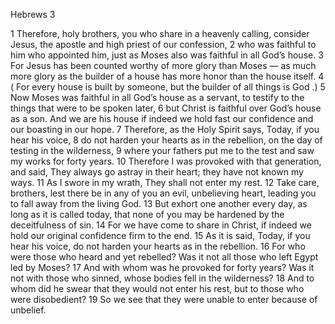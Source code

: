 Hebrews 3

1	Therefore, holy brothers, you who share in a heavenly calling, consider Jesus, the apostle and high priest of our confession,
2	who was faithful to him who appointed him, just as Moses also was faithful in all God’s house.
3	For Jesus has been counted worthy of more glory than Moses — as much more glory as the builder of a house has more honor than the house itself.
4	( For every house is built by someone, but the builder of all things is God .)
5	Now Moses was faithful in all God’s house as a servant, to testify to the things that were to be spoken later,
6	but Christ is faithful over God’s house as a son. And we are his house if indeed we hold fast our confidence and our boasting in our hope.
7	Therefore, as the Holy Spirit says, Today, if you hear his voice,
8	do not harden your hearts as in the rebellion, on the day of testing in the wilderness,
9	where your fathers put me to the test and saw my works for forty years.
10	Therefore I was provoked with that generation, and said, They always go astray in their heart; they have not known my ways.
11	As I swore in my wrath, They shall not enter my rest.
12	Take care, brothers, lest there be in any of you an evil, unbelieving heart, leading you to fall away from the living God.
13	But exhort one another every day, as long as it is called today, that none of you may be hardened by the deceitfulness of sin.
14	For we have come to share in Christ, if indeed we hold our original confidence firm to the end.
15	As it is said, Today, if you hear his voice, do not harden your hearts as in the rebellion.
16	For who were those who heard and yet rebelled? Was it not all those who left Egypt led by Moses?
17	And with whom was he provoked for forty years? Was it not with those who sinned, whose bodies fell in the wilderness?
18	And to whom did he swear that they would not enter his rest, but to those who were disobedient?
19	So we see that they were unable to enter because of unbelief.

